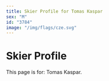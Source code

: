 ```yaml
---
title: Skier Profile for Tomas Kaspar
sex: "M"
id: "3784"
image: "/img/flags/cze.svg" 
---
```


# Skier Profile

This page is for: Tomas Kaspar.
    